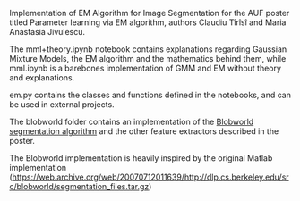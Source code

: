 Implementation of EM Algorithm for Image Segmentation for the AUF poster titled Parameter learning via EM algorithm, authors Claudiu Tîrîsî and Maria Anastasia Jivulescu.

The mml+theory.ipynb notebook contains explanations regarding Gaussian Mixture Models, the EM algorithm and the mathematics behind them, while mml.ipynb is a barebones implementation of GMM and EM without theory and explanations. 

em.py contains the classes and functions defined in the notebooks, and can be used in external projects.

The blobworld folder contains an implementation of the [Blobworld segmentation algorithm](https://ieeexplore.ieee.org/document/1023800) and the other feature extractors described in the poster.

The Blobworld implementation is heavily inspired by the original Matlab implementation (https://web.archive.org/web/20070712011639/http://dlp.cs.berkeley.edu/src/blobworld/segmentation_files.tar.gz)

